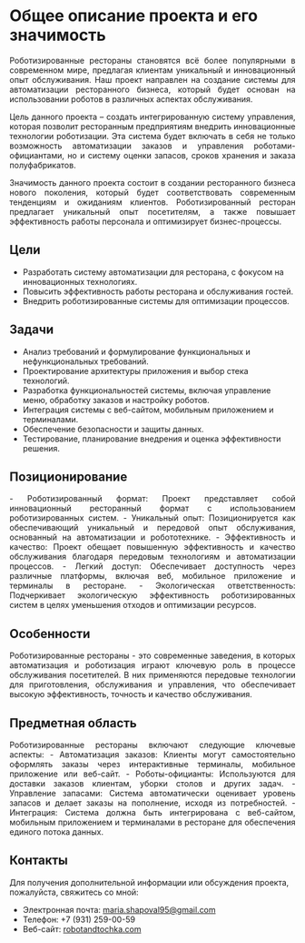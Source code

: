 # Общее описание проекта и его значимость
<div style="text-align: justify;">
Роботизированные рестораны становятся всё более популярными в современном мире, предлагая клиентам уникальный и инновационный опыт обслуживания. Наш проект направлен на создание системы для автоматизации ресторанного бизнеса, который будет основан на использовании роботов в различных аспектах обслуживания.

Цель данного проекта – создать интегрированную систему управления, которая позволит ресторанным предприятиям внедрить инновационные технологии роботизации. Эта система будет включать в себя не только возможность автоматизации заказов и управления роботами-официантами, но и систему оценки запасов, сроков хранения и заказа полуфабрикатов.

Значимость данного проекта состоит в создании ресторанного бизнеса нового поколения, который будет соответствовать современным тенденциям и ожиданиям клиентов. Роботизированный ресторан предлагает уникальный опыт посетителям, а также повышает эффективность работы персонала и оптимизирует бизнес-процессы.
</div>

## Цели

- Разработать систему автоматизации для ресторана, с фокусом на инновационных технологиях.
- Повысить эффективность работы ресторана и обслуживания гостей.
- Внедрить роботизированные системы для оптимизации процессов.

## Задачи

- Анализ требований и формулирование функциональных и нефункциональных требований.
- Проектирование архитектуры приложения и выбор стека технологий.
- Разработка функциональностей системы, включая управление меню, обработку заказов и настройку роботов.
- Интеграция системы с веб-сайтом, мобильным приложением и терминалами.
- Обеспечение безопасности и защиты данных.
- Тестирование, планирование внедрения и оценка эффективности решения.

## Позиционирование
<div style="text-align: justify;">
- Роботизированный формат: Проект представляет собой инновационный ресторанный формат с использованием роботизированных систем.
- Уникальный опыт: Позиционируется как обеспечивающий уникальный и передовой опыт обслуживания, основанный на автоматизации и робототехнике.
- Эффективность и качество: Проект обещает повышенную эффективность и качество обслуживания благодаря передовым технологиям и автоматизации процессов.
- Легкий доступ: Обеспечивает доступность через различные платформы, включая веб, мобильное приложение и терминалы в ресторане.
- Экологическая ответственность: Подчеркивает экологическую эффективность роботизированных систем в целях уменьшения отходов и оптимизации ресурсов.
</div>

## Особенности
<div style="text-align: justify;">
Роботизированные рестораны - это современные заведения, в которых автоматизация и роботизация играют ключевую роль в процессе обслуживания посетителей. В них применяются передовые технологии для приготовления, обслуживания и управления, что обеспечивает высокую эффективность, точность и качество обслуживания.
</div>

## Предметная область
<div style="text-align: justify;">
Роботизированные рестораны включают следующие ключевые аспекты:
- Автоматизация заказов: Клиенты могут самостоятельно оформлять заказы через интерактивные терминалы, мобильное приложение или веб-сайт.
- Роботы-официанты: Используются для доставки заказов клиентам, уборки столов и других задач.
- Управление запасами: Система автоматически оценивает уровень запасов и делает заказы на пополнение, исходя из потребностей.
- Интеграция: Система должна быть интегрирована с веб-сайтом, мобильным приложением и терминалами в ресторане для обеспечения единого потока данных.
</div>

## Контакты

Для получения дополнительной информации или обсуждения проекта, пожалуйста, свяжитесь со мной:
- Электронная почта: maria.shapoval95@gmail.com
- Телефон: +7 (931) 259-00-59
- Веб-сайт: [robotandtochka.com](https://robotandtochka.com)
